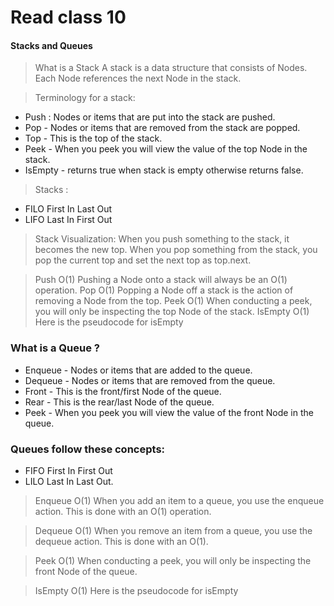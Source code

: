 # Read class 10

#### Stacks and Queues

> What is a Stack 
 A stack is a data structure that consists of Nodes. Each Node references the next Node in the stack.

> Terminology for a stack:
 - Push : Nodes or items that are put into the stack are pushed.
 - Pop - Nodes or items that are removed from the stack are popped.
 - Top - This is the top of the stack.
 - Peek - When you peek you will view the value of the top Node in the stack. 
 - IsEmpty - returns true when stack is empty otherwise returns false.

> Stacks :
- FILO
  First In Last Out
- LIFO
  Last In First Out

> Stack Visualization:
  When you push something to the stack, it becomes the new top. When you pop something from the stack, you pop the current top and set the next top as top.next.

> Push O(1)
 Pushing a Node onto a stack will always be an O(1) operation. 
> Pop O(1)
 Popping a Node off a stack is the action of removing a Node from the top.
> Peek O(1)
 When conducting a peek, you will only be inspecting the top Node of the stack.
> IsEmpty O(1)
Here is the pseudocode for isEmpty


### What is a Queue ?
- Enqueue - Nodes or items that are added to the queue.
- Dequeue - Nodes or items that are removed from the queue. 
- Front - This is the front/first Node of the queue.
- Rear - This is the rear/last Node of the queue.
- Peek - When you peek you will view the value of the front Node in the queue.


### Queues follow these concepts:
- FIFO
 First In First Out
- LILO
 Last In Last Out.




> Enqueue O(1)
 When you add an item to a queue, you use the enqueue action. This is done with an O(1) operation.

> Dequeue O(1)
When you remove an item from a queue, you use the dequeue action. This is done with an O(1).

> Peek O(1)
When conducting a peek, you will only be inspecting the front Node of the queue.

> IsEmpty O(1)
Here is the pseudocode for isEmpty

